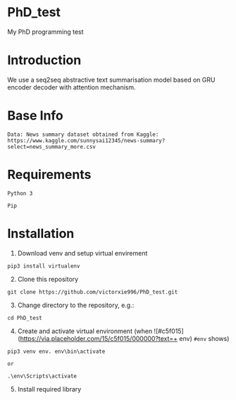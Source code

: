 # PhD_test
My PhD programming test

# Introduction
We use a seq2seq abstractive text summarisation model based on GRU encoder decoder with attention mechanism.

# Base Info
```
Data: News summary dataset obtained from Kaggle: https://www.kaggle.com/sunnysai12345/news-summary?select=news_summary_more.csv
```

# Requirements
```
Python 3
```

```
Pip
```


# Installation
1. Download venv and setup virtual envirement
```
pip3 install virtualenv
```
2. Clone this repository
```
git clone https://github.com/victorxie996/PhD_test.git
```
3.  Change directory to the repository, e.g.:
```
cd PhD_test
```
4. Create and activate virtual environment (when ![#c5f015](https://via.placeholder.com/15/c5f015/000000?text=+ env) `#env` shows)
```
pip3 venv env. env\bin\activate

or 

.\env\Scripts\activate
```
5. Install required library
```

```

